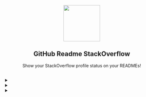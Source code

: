<br>
<p align="center">
  <img width="120px" src="https://raw.githubusercontent.com/omidnikrah/github-readme-stackoverflow/master/stackoverflow.svg" />
  <h2 align="center">GitHub Readme StackOverflow</h2>
  <p align="center">Show your StackOverflow profile status on your READMEs!</p>
</p>
<br>

<details>
  <summary></summary>

  <p align="center">
    <img width="140" src="https://user-images.githubusercontent.com/6661165/91657958-61b4fd00-eb00-11ea-9def-dc7ef5367e34.png" />  
    <h2 align="center">GitHub Profile Trophy</h2>
    <p align="center">🏆 Add dynamically generated GitHub Stat Trophies on your readme</p>
  </p>

  <p align="center">
    <a href="https://github.com/ryo-ma/github-profile-trophy/issues">
      <img src="https://img.shields.io/github/issues/ryo-ma/github-profile-trophy"/> 
    </a>
  
    <a href="https://github.com/ryo-ma/github-profile-trophy/network/members">
      <img src="https://img.shields.io/github/forks/ryo-ma/github-profile-trophy"/> 
    </a>  
  
    <a href="https://github.com/ryo-ma/github-profile-trophy/stargazers">
      <img src="https://img.shields.io/github/stars/ryo-ma/github-profile-trophy"/> 
    </a>
    
    <a href="https://github.com/ryo-ma/github-profile-trophy/LICENSE">
      <img src="https://img.shields.io/github/license/ryo-ma/github-profile-trophy"/> 
    </a>
  
  </p>
  
  <p align="center">
    </a>
      <a href="https://twitter.com/intent/tweet?text=Add%20dynamically%20generated%20GitHub%20Trophy%20on%20your%20readme%0D%0A&url=https%3A%2F%2Fgithub.com%27pub%2Fgithub-profile-trophy">
      <img src="https://img.shields.io/twitter/url?style=social&url=https%3A%2F%2Fgithub.com%27pub%2Fgithub-profile-trophy"/> 
    </a>
  </p>
<p align="center">
  You can use this service for free. I'm looking for sponsors to help us keep up with this service❤️
</p>

<p align="center">
  <a href="https://github.com/sponsors/ryo-ma">
    <img src="https://img.shields.io/static/v1?label=Sponsor&message=%E2%9D%A4&logo=GitHub&color=ff69b4"/> 
  </a>
</p>
</details>

<details>
  <summary></summary>
  
<!DOCTYPE html><html><head>
<meta charset="utf-8">
<title>Git Credential Manager - Authentication Succeeded</title>
<style type="text/css" link="readme.css">

</style>
</head><body>
    <div class="icons">
        <svg height="52" viewBox="0 0 16 16" version="1.1" width="52" aria-hidden="true"><path fill-rule="evenodd" d="M8 0C3.58 0 0 3.58 0 8c0 3.54 2.29 6.53 5.47 7.59.4.07.55-.17.55-.38 0-.19-.01-.82-.01-1.49-2.01.37-2.53-.49-2.69-.94-.09-.23-.48-.94-.82-1.13-.28-.15-.68-.52-.01-.53.63-.01 1.08.58 1.23.82.72 1.21 1.87.87 2.33.66.07-.52.28-.87.51-1.07-1.78-.2-3.64-.89-3.64-3.95 0-.87.31-1.59.82-2.15-.08-.2-.36-1.02.08-2.12 0 0 .67-.21 2.2.82.64-.18 1.32-.27 2-.27.68 0 1.36.09 2 .27 1.53-1.04 2.2-.82 2.2-.82.44 1.1.16 1.92.08 2.12.51.56.82 1.27.82 2.15 0 3.07-1.87 3.75-3.65 3.95.29.25.54.73.54 1.48 0 1.07-.01 1.93-.01 2.2 0 .21.15.46.55.38A8.013 8.013 0 0016 8c0-4.42-3.58-8-8-8z"></path></svg>
        <span class="plus">+</span>
        <span class="gcm"/>
    </div>
    <div class="box">
        <h1>Authentication Succeeded</h1>
        <p>You may now close this tab and return to the application.</p>
    </div>
</body>
/html>
 
</details>

<details>

  <summary></summary>
  

  
</details>

